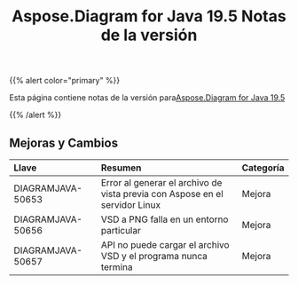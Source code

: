 ﻿---
title: Aspose.Diagram for Java 19.5 Notas de la versión
type: docs
weight: 80
url: /es/java/aspose-diagram-for-java-19-5-release-notes/
---
{{% alert color="primary" %}} 

Esta página contiene notas de la versión para[Aspose.Diagram for Java 19.5](https://docs.aspose.com/diagram/java/aspose-diagram-for-java-19-5-release-notes/)

{{% /alert %}} 
## **Mejoras y Cambios**

|**Llave**|**Resumen**|**Categoría**|
|:- |:- |:- |
|DIAGRAMJAVA-50653|Error al generar el archivo de vista previa con Aspose en el servidor Linux|Mejora|
|DIAGRAMJAVA-50656|VSD a PNG falla en un entorno particular|Mejora|
|DIAGRAMJAVA-50657|API no puede cargar el archivo VSD y el programa nunca termina|Mejora|

